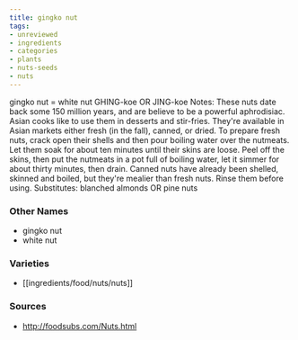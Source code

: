 ```yaml
---
title: gingko nut
tags:
- unreviewed
- ingredients
- categories
- plants
- nuts-seeds
- nuts
---
```

gingko nut = white nut GHING-koe OR JING-koe Notes: These nuts date back some 150 million years, and are believe to be a powerful aphrodisiac. Asian cooks like to use them in desserts and stir-fries. They're available in Asian markets either fresh (in the fall), canned, or dried. To prepare fresh nuts, crack open their shells and then pour boiling water over the nutmeats. Let them soak for about ten minutes until their skins are loose. Peel off the skins, then put the nutmeats in a pot full of boiling water, let it simmer for about thirty minutes, then drain. Canned nuts have already been shelled, skinned and boiled, but they're mealier than fresh nuts. Rinse them before using. Substitutes: blanched almonds OR pine nuts

### Other Names

* gingko nut
* white nut

### Varieties

* [[ingredients/food/nuts/nuts]]

### Sources
* http://foodsubs.com/Nuts.html
